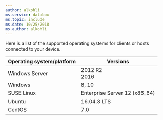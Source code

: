 ```yaml
---
author: alkohli
ms.service: databox  
ms.topic: include
ms.date: 10/25/2018
ms.author: alkohli
---
```


Here is a list of the supported operating systems for clients or hosts connected to your device.

| **Operating system/platform** | **Versions** |
| --- | --- |
| Windows Server |2012 R2 <br> 2016 |
| Windows |8, 10 |
| SUSE Linux |Enterprise Server 12 (x86_64)|
| Ubuntu |16.04.3 LTS|
| CentOS | 7.0 |
